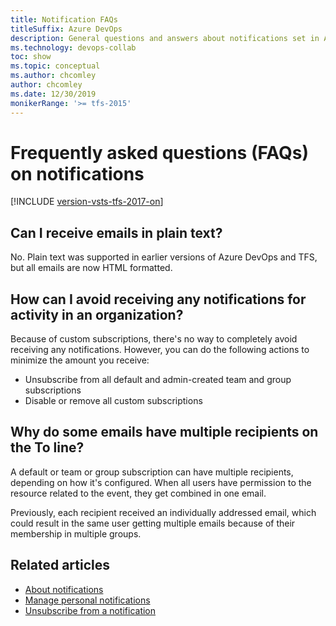```yaml
---
title: Notification FAQs
titleSuffix: Azure DevOps
description: General questions and answers about notifications set in Azure DevOps or Team Foundation Server 
ms.technology: devops-collab
toc: show
ms.topic: conceptual
ms.author: chcomley
author: chcomley
ms.date: 12/30/2019
monikerRange: '>= tfs-2015'
---
```


# Frequently asked questions (FAQs) on notifications

[!INCLUDE [version-vsts-tfs-2017-on](../includes/version-tfs-2017-through-vsts.md)]

## Can I receive emails in plain text?
No. Plain text was supported in earlier versions of Azure DevOps and TFS, but all emails are now HTML formatted.

## How can I avoid receiving any notifications for activity in an organization?

Because of custom subscriptions, there's no way to completely avoid receiving any notifications. However, you can do the following  actions to minimize the amount you receive:

- Unsubscribe from all default and admin-created team and group subscriptions
- Disable or remove all custom subscriptions

## Why do some emails have multiple recipients on the To line? 

A default or team or group subscription can have multiple recipients, depending on how it's configured. When all users have permission to the resource related to the event, they get combined in one email.

Previously, each recipient received an individually addressed email, which could result in the same user getting multiple emails because of their membership in multiple groups.

## Related articles

- [About notifications](about-notifications.md)
- [Manage personal notifications](./manage-team-group-notifications.md)
- [Unsubscribe from a notification](unsubscribe-default-notification.md)